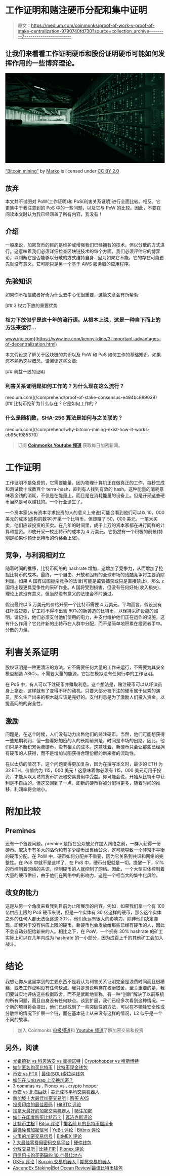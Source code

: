 # 工作证明和赌注硬币分配和集中证明

> 原文：<https://medium.com/coinmonks/proof-of-work-v-proof-of-stake-centralization-9790740fd730?source=collection_archive---------7----------------------->

## 让我们来看看工作证明硬币和股份证明硬币可能如何发挥作用的一些博弈理论。

![](img/f3e478cc5e6b0163ac7d0cad55630083.png)

[“Bitcoin mining”](https://www.flickr.com/photos/35468147969@N01/14266642578) by [Marko](https://www.flickr.com/photos/35468147969@N01) is licensed under [CC BY 2.0](https://creativecommons.org/licenses/by/2.0/?ref=ccsearch&atype=rich)

## 放弃

本文并不试图对 PoW(工作证明)和 PoS(利害关系证明)进行全面比较。相反，它更集中于我注意到的 PoS 中的一些问题，以及它与 PoW 的比较。因此，不要在阅读本文时认为我已经涵盖了所有内容，我没有！

## 介绍

一般来说，加密货币的目的是维护或增强我们已经拥有的技术，但以分散的方式进行。这意味着我们必须详细检查区块链技术的每个方面。我们必须评估它的博弈论，以判断它是否能够以分散的方式维持自身…因为如果它不能，它的存在可能首先就没有意义。它可能只是另一个基于 AWS 服务器的应用程序。

## 先验知识

如果你不相信或者好奇为什么去中心化很重要，这篇文章会有所帮助:

[](https://www.inc.com/kenny-kline/3-important-advantages-of-decentralization.html) [## 3 权力下放的重要优势

### 权力下放似乎是这十年的流行语。从根本上说，这是一种自下而上的方法来运行…

www.inc.com](https://www.inc.com/kenny-kline/3-important-advantages-of-decentralization.html) 

本文假设您了解关于区块链的共识以及 PoW 和 PoS 如何工作的基础知识。如果您不熟悉这些概念，请阅读这些文章:

[](/comprehend/proof-of-stake-consensus-e494bc989039) [## 利益一致的证明

### 利害关系证明是如何工作的？为什么现在这么流行？

medium.com](/comprehend/proof-of-stake-consensus-e494bc989039) [](/comprehend/why-bitcoin-mining-exist-how-it-works-eb95e1985370) [## 比特币挖矿为什么存在？它是如何工作的？

### 什么是随机数，SHA-256 算法是如何与之关联的？

medium.com](/comprehend/why-bitcoin-mining-exist-how-it-works-eb95e1985370) 

> 订阅 [**Coinmonks Youtube 频道**](https://www.youtube.com/c/coinmonks/videos) 获取每日加密新闻。

# 工作证明

工作证明不是免费的，它需要能量，因为物理计算机正在做真正的工作，每秒生成和测试数十或数百个 terra-hash，直到有人找到有效的 hash。这种能量的消耗意味着金钱的消耗，不仅是在能量上，而且是在消耗能量的设备上。但是开采这些硬币当然是可以赚钱的。一个行业诞生了。

一个资本家(从有资本寻求投资的人的意义上来说)可能会看到他们可以以 10，000 美元的成本(虚构的数字)开采一个比特币，但却赚了 50，000 美元。一笔大买卖，他们应该投资的买卖。在几年的时间里，成千上万的资本家都在进行同样的计算和投资。即使开采一枚比特币的成本为 4 万美元，它仍然有一个积极的前景(特别是如果你预计比特币的价格会上涨)。

## 竞争，与利润相对立

随着时间的推移，比特币网络的 hashrate 增加，这增加了竞争力，从而增加了挖掘比特币的成本。最终，一个自由、开放和固有的全球市场的残酷竞争将主要消除利润。如果 A 国有试图扼杀竞争的法律(可能是监管捕获或只是直接禁止)，那么 z 国将出现更具竞争性的采矿作业。A 国将受到损害，但没有任何好处(收入损失)，理论上这没有意义，但当然没有意义的法律会不时通过。

假设最终以 5 万美元的价格开采一个比特币需要 4 万美元。平均而言，假设没有杠杆或贷款，矿工将不得不出售 80%的新铸造的比特币，以保持采矿设施的照明。请记住，他们必须支付他们使用的电力，并支付维护他们正在运作的设施。这有什么作用？它允许新的比特币在人群中分配，而不是简单地积累在投资者手中。分散的力量。

# 利害关系证明

股权证明是一种更清洁的方法，它不需要任何大量的工作来运行，不需要为其安全模型制造 ASICs，不需要大量的能源。它旨在模拟没有任何行李的工作证明。

在 PoS 中，有人可以下注硬币并赚取利息。这个想法是，赌注硬币可以从坏演员身上拿走，这样就有了变得不坏的动机。只要大部分被下注的硬币属于优秀的演员，那么生产出来的积木就应该是完好的。支付利息是为了激励人们投入资金，以提高网络的安全性。

## 激励

问题是，在这个时候，人们没有动力出售他们的赌注硬币。当然，他们可能想获得一些短期利润，但一些看好加密的人的长期前景是，时间是市场的出路。因此，他们只是不断积累免费硬币，没有相关的成本。这意味着，新硬币只会让那些已经拥有硬币的人获得，而不是增加试图获得合理份额的新来者的流动性。

在以太坊的情况下，这个问题变得更加复杂，因为在撰写本文时，最少的 ETH 为 32 ETH，价值约为 115，000 美元！这意味着你必须有 115，000 美元可用于投资，才能从以太坊的货币扩张和交易费用中受益。你可能会说，开始从比特币中获利是不自由的，但这又回到了一点，即新的硬币将被分配得更多，随着时间的推移，利润率将会缩小。

# 附加比较

## Premines

还有一个首要问题。premine 是指在公众被允许加入网络之前，一群人获得一份硬币。取决于有多大的溢价和有多少硬币出售给公众，这可能导致一个非常不平衡的硬币分配。在 PoW 中，硬币如何分配并不重要，因为它关系到共识和网络的完整性。在 PoS 中就不是这样了，在 PoS 中，硬币分配就是一切。提醒一下，51%的币控制着网络的共识。控制硬币的人就控制了网络。因此，一个大型实体控制着大量的硬币供应，由于他们在网络中的影响力，这是一个相当大的集中化风险。

## 改变的能力

这是从另一个角度来看我到目前为止所展示的内容。例如，如果我们拿一个有 100 亿供应上限的 PoS 硬币来说，但是一个实体有 30 亿这样的硬币，那么这个实体之外的任何人都无法驱逐这 30%。他们永远有很大的影响力，除非他们决定套现。即使对于没有供应上限的硬币，新硬币也会发放给那些已经有硬币的人，因此不会自动分配给新来的人。相比之下，在 PoW，一个拥有 30% hashrate 的矿工实际上可以在几年内成为 hashrate 的一小部分，因为成百上千的其他矿工会加入战斗。

# 结论

我想让你从这里学到的主要东西不是我认为利害关系证明完全是浪费时间而且很糟糕，或者工作证明没有任何缺点。我只是想说明存在权衡取舍，至关重要的是，我们要诚实地评估这些权衡取舍，而不是武断地宣称，有一种“创新”解决了以前系统的所有问题，而且自身没有任何缺点。谈到扩展，我们已经多次看到这种情况。一个新的项目将会提出，他们已经找到了一些突破性的方法，可以在不牺牲安全性或分散性的情况下扩展一个链，而在基本链上从来没有这样的情况，L2 似乎是一个不同的故事。

> 加入 Coinmonks [电报频道](https://t.me/coincodecap)和 [Youtube 频道](https://www.youtube.com/c/coinmonks/videos)了解加密交易和投资

## 另外，阅读

*   [尤霍德勒 vs 科恩洛安 vs 霍德诺特](/coinmonks/youhodler-vs-coinloan-vs-hodlnaut-b1050acde55a) | [Cryptohopper vs 哈斯博特](https://blog.coincodecap.com/cryptohopper-vs-haasbot)
*   [如何匿名购买比特币](https://blog.coincodecap.com/buy-bitcoin-anonymously) | [比特币现金钱包](https://blog.coincodecap.com/bitcoin-cash-wallets)
*   [币安 vs FTX](https://blog.coincodecap.com/binance-vs-ftx) | [最佳(SOL)索拉纳钱包](https://blog.coincodecap.com/solana-wallets)
*   [如何在 Uniswap 上交换加密？](https://blog.coincodecap.com/swap-crypto-on-uniswap)
*   [3 commas vs . Pionex vs . crypto hopper](https://blog.coincodecap.com/3commas-vs-pionex-vs-cryptohopper)
*   [币安 vs 北海巨妖](https://blog.coincodecap.com/binance-vs-kraken) | [美元成本平均交易机器人](https://blog.coincodecap.com/pionex-dca-bot)
*   [新加坡十大最佳加密交易所](https://blog.coincodecap.com/crypto-exchange-in-singapore) | [购买 AXS](https://blog.coincodecap.com/buy-axs-token)
*   [投资印度的最佳密码](https://blog.coincodecap.com/best-crypto-to-invest-in-india-in-2021) | [HitBTC 评论](/coinmonks/hitbtc-review-c5143c5d53c2)
*   [加拿大最好的加密交易机器人](https://blog.coincodecap.com/5-best-crypto-trading-bots-in-canada) | [赌注加密](https://blog.coincodecap.com/staking-crypto)
*   [如何在印度购买比特币？](/coinmonks/buy-bitcoin-in-india-feb50ddfef94) | [瓦济克斯评论](/coinmonks/wazirx-review-5c811b074f5b)
*   [比特币主根](https://blog.coincodecap.com/bitcoin-taproot) | [Bitso 评论](https://blog.coincodecap.com/bitso-review) | [排名前 6 的比特币信用卡](/coinmonks/bitcoin-credit-card-bc8ab6f377c6)
*   [最佳免费加密信号](https://blog.coincodecap.com/free-crypto-signals) | [YoBit 评论](/coinmonks/yobit-review-175464162c62) | [Bitbns 评论](/coinmonks/bitbns-review-38256a07e161)
*   [火币的加密交易信号](https://blog.coincodecap.com/huobi-crypto-trading-signals) | [BitMEX 评论](https://blog.coincodecap.com/bitmex-review)
*   [7 大最佳零费用密码交易平台](https://blog.coincodecap.com/zero-fee-crypto-exchanges) | [硬件钱包](/coinmonks/hardware-wallets-dfa1211730c6)
*   [分散交易所](https://blog.coincodecap.com/what-are-decentralized-exchanges) | [比特 FIP](https://blog.coincodecap.com/bitbns-fip) | [Pionex 评论](https://blog.coincodecap.com/pionex-review-exchange-with-crypto-trading-bot)
*   [用信用卡购买密码的 10 个最佳地点](https://blog.coincodecap.com/buy-crypto-with-credit-card)
*   [OKEx 评论](/coinmonks/okex-review-6b369304110f) | [Kucoin 交易机器人](/coinmonks/kucoin-trading-bot-automate-your-trades-8cf0ca2138e0) | [期货交易机器人](/coinmonks/futures-trading-bots-5a282ccee3f5)
*   [AscendEx Staking](https://blog.coincodecap.com/ascendex-staking)|[Bot Ocean Review](https://blog.coincodecap.com/bot-ocean-review)|[最佳比特币钱包](https://blog.coincodecap.com/bitcoin-wallets-india)